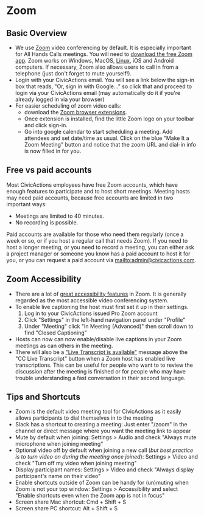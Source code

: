 # Zoom

## Basic Overview

- We use [Zoom](https://zoom.us/) video conferencing by default. It is especially important for All Hands Calls meetings. You will need to [download the free Zoom app](https://zoom.us/support/download). Zoom works on Windows, MacOS, [Linux](https://zoom.us/download?os=linux), iOS and Android computers. If necessary, Zoom also allows users to call in from a telephone (just don't forget to mute yourself!).
- Login with your CivicActions email. You will see a link below the sign-in box that reads, "Or, sign in with Google..." so click that and proceed to login via your CivicActions email (may automatically do it if you're already logged in via your browser)
- For easier scheduling of zoom video calls:
  - download the [Zoom browser extensions](/en/latest/050-how-we-work/tools/browserextensions/#browser-extensions).
  - Once extension is installed, find the little Zoom logo on your toolbar and click sign-in.
  - Go into google calendar to start scheduling a meeting. Add attendees and set date/time as usual. Click on the blue "Make It a Zoom Meeting" button and notice that the zoom URL and dial-in info is now filled in for you.

## Free vs paid accounts

Most CivicActions employees have free Zoom accounts, which have enough features to participate and to host short meetings. Meeting hosts may need paid accounts, because free accounts are limited in two important ways:

- Meetings are limited to 40 minutes.
- No recording is possible.

Paid accounts are available for those who need them regularly (once a week or so, or if you host a regular call that needs Zoom). If you need to host a longer meeting, or you need to record a meeting, you can either ask a project manager or someone you know has a paid account to host it for you, or you can request a paid account via <mailto:admin@civicactions.com>.

## Zoom Accessibility

- There are a lot of [great accessibility features](https://explore.zoom.us/en/accessibility/) in Zoom. It is generally regarded as the most accessible video conferencing system.
- To enable live captioning the host must first set it up in their settings.
  1. Log in to your CivicActions issued Pro Zoom account
  2. Click "Settings" in the left-hand navigation panel under "Profile"
  3. Under "Meeting" click "In Meeting (Advanced)" then scroll down to find "Closed Captioning"
- Hosts can now can now enable/disable live captions in your Zoom meetings as can others in the meeting.
- There will also be a ["Live Transcript is available"](https://support.zoom.us/hc/en-us/articles/115004794983-Automatically-Transcribe-Cloud-Recordings-?_ga=2.177759968.494881096.1614756525-359380451.1613573452) message above the "CC Live Transcript" button when a Zoom host has enabled live transcriptions. This can be useful for people who want to to review the discussion after the meeting is finished or for people who may have trouble understanding a fast conversation in their second language.

## Tips and Shortcuts

- Zoom is the default video meeting tool for CivicActions as it easily allows participants to dial themselves in to the meeting
- Slack has a shortcut to creating a meeting: Just enter "/zoom" in the channel or direct message where you want the meeting link to appear
- Mute by default when joining: Settings > Audio and check "Always mute microphone when joining meeting"
- Optional video off by default when joining a new call (_but best practice is to turn video on during the meeting once joined_): Settings > Video and check "Turn off my video when joining meeting"
- Display participant names: Settings > Video and check "Always display participant's name on their video"
- Enable shortcuts outside of Zoom can be handy for (un)muting when Zoom is not your top window: Settings > Accessibility and select "Enable shortcuts even when the Zoom app is not in focus"
- Screen share Mac shortcut: Cmd + Shift + S
- Screen share PC shortcut: Alt + Shift + S
